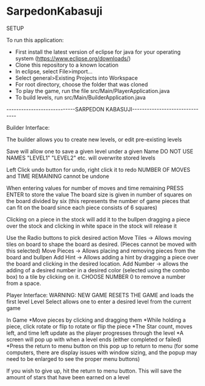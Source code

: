 # SarpedonKabasuji

SETUP

To run this application:
* First install the latest version of eclipse for java for your operating system (https://www.eclipse.org/downloads/)
* Clone this repository to a known location
* In eclipse, select File>import...
* Select general>Existing Projects into Workspace
* For root directory, choose the folder that was cloned
* To play the game, run the file src/Main/PlayerApplication.java
* To build levels, run src/Main/BuilderApplication.java




----------------------------SARPEDON KABASUJI-------------------------------

Builder Interface:

The builder allows you to create new levels, or edit pre-existing levels

Save will allow one to save a given level under a given Name 
DO NOT USE NAMES "LEVEL1" "LEVEL2" etc. will overwrite stored levels

Left Click undo button for undo, right click it to redo
NUMBER OF MOVES and TIME REMAINING cannot be undone

When entering values for number of moves and time remaining PRESS ENTER to store the value
The board size is given in number of squares on the board divided by six (this represents the number of game pieces that can fit on the board since each piece consists of 6 squares)

Clicking on a piece in the stock will add it to the bullpen
dragging a piece over the stock and clicking in white space in the stock will release it

Use the Radio buttons to pick desired action
Move Tiles -> Allows moving tiles on board to shape the board as desired. (Pieces cannot be moved with this selected)
Move Pieces -> Allows placing and removing pieces from the board and bullpen
Add Hint -> Allows adding a hint by dragging a piece over the board and clicking in the desired location.
Add Number -> allows the adding of a desired number in a desired color (selected using the combo box) to a tile by
				clicking on it. CHOOSE NUMBER 0 to remove a number from a space.
				
Player Interface: 
	WARNING: NEW GAME RESETS THE GAME and loads the first level
	Level Select allows one to enter a desired level from the current game
	
In Game
	*Move pieces by clicking and dragging them
	*While holding a piece, click rotate or flip to rotate or flip the piece
	*The Star count, moves left, and time left update as the player progresses through the level
	*A screen will pop up with when a level ends (either completed or failed)
	*Press the return to menu button on this pop up to return to menu 
	(for some computers, there are display issues with window sizing, and the popup may need to be enlarged to see the proper menu buttons)
	
If you wish to give up, hit the return to menu button. This will save the amount of stars that have been earned on a level
